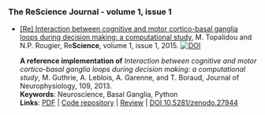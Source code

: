 ### The ReScience Journal - volume 1, issue 1

* [[Re] Interaction between cognitive and motor cortico-basal ganglia loops during decision making: a computational study](https://github.com/ReScience-Archives/ReScience-Entry-Topalidou-Rougier-2015/raw/1.0/article/article.pdf),  M. Topalidou and N.P. Rougier, Re**Science**, volume 1, issue 1, 2015. [![DOI](https://zenodo.org/badge/doi/10.5281/zenodo.27944.svg)](http://dx.doi.org/10.5281/zenodo.27944)

  **A reference implementation of** *Interaction between cognitive and motor cortico-basal ganglia loops during decision making: a computational study*, M. Guthrie, A. Leblois, A. Garenne, and T. Boraud, Journal of Neurophysiology, 109, 2013.  
  **Keywords**: Neuroscience, Basal Ganglia, Python  
  **Links**: [PDF](https://github.com/ReScience-Archives/ReScience-Entry-Topalidou-Rougier-2015/raw/1.0/article/article.pdf) | [Code repository](https://github.com/ReScience-Archives/ReScience-Entry-Topalidou-Rougier-2015) | [Review](https://github.com/ReScience/ReScience-submission/pull/3) | [DOI 10.5281/zenodo.27944](http://dx.doi.org/10.5281/zenodo.27944)
